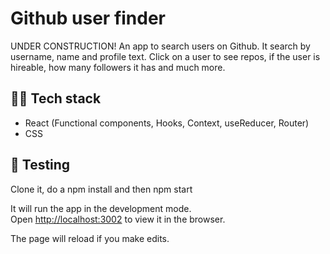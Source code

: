 # Github user finder

UNDER CONSTRUCTION!
An app to search users on Github. It search by username, name and profile text. Click on a user to see repos, if the user is hireable, how many followers it has and much more.

## 👨‍💻 Tech stack

- React (Functional components, Hooks, Context, useReducer, Router)
- CSS

## 🧪 Testing

Clone it, do a npm install and then npm start

It will run the app in the development mode.<br />
Open [http://localhost:3002](http://localhost:3002) to view it in the browser.

The page will reload if you make edits.<br />
